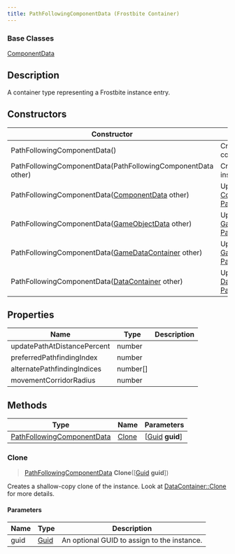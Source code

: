 ```yaml
---
title: PathFollowingComponentData (Frostbite Container)
---
```

### Base Classes

[ComponentData](ComponentData)

## Description

A container type representing a Frostbite instance entry.

## Constructors

| Constructor                                                                           | Description                                                                                                                                 |
| ------------------------------------------------------------------------------------- | ------------------------------------------------------------------------------------------------------------------------------------------- |
| PathFollowingComponentData()                                                          | Create a new instance of this container type.                                                                                               |
| PathFollowingComponentData(PathFollowingComponentData other)                          | Create a reference copy of an instance of the same type.                                                                                    |
| PathFollowingComponentData([ComponentData](ComponentData) other)                      | Upcast an instance of type [ComponentData](ComponentData) to [PathFollowingComponentData](PathFollowingComponentData).                      |
| PathFollowingComponentData([GameObjectData](GameObjectData) other)                    | Upcast an instance of type [GameObjectData](GameObjectData) to [PathFollowingComponentData](PathFollowingComponentData).                    |
| PathFollowingComponentData([GameDataContainer](GameDataContainer) other)              | Upcast an instance of type [GameDataContainer](GameDataContainer) to [PathFollowingComponentData](PathFollowingComponentData).              |
| PathFollowingComponentData([DataContainer](/vext/ref/cls/shr/datacontainer) other) | Upcast an instance of type [DataContainer](/vext/ref/cls/shr/datacontainer) to [PathFollowingComponentData](PathFollowingComponentData). |

## Properties

| Name                        | Type       | Description |
| --------------------------- | ---------- | ----------- |
| updatePathAtDistancePercent | number     |             |
| preferredPathfindingIndex   | number     |             |
| alternatePathfindingIndices | number\[\] |             |
| movementCorridorRadius      | number     |             |

## Methods

| Type                                                     | Name            | Parameters                                     |
| -------------------------------------------------------- | --------------- | ---------------------------------------------- |
| [PathFollowingComponentData](PathFollowingComponentData) | [Clone](#clone) | \[[Guid](/vext/ref/cls/shr/guid) **guid**\] |

### Clone

> [PathFollowingComponentData](PathFollowingComponentData) **Clone**(\[[Guid](/vext/ref/cls/shr/guid) **guid**\])

Creates a shallow-copy clone of the instance. Look at [DataContainer::Clone](/vext/ref/cls/shr/datacontainer#clone) for more details.

#### Parameters

| Name | Type         | Description                                 |
| ---- | ------------ | ------------------------------------------- |
| guid | [Guid](Guid) | An optional GUID to assign to the instance. |
